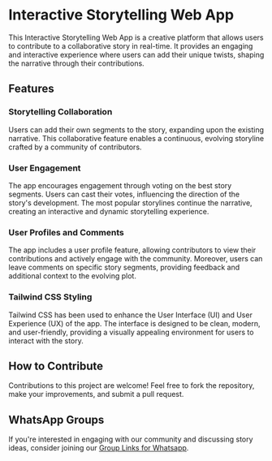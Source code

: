 # Interactive Storytelling Web App

This Interactive Storytelling Web App is a creative platform that allows users to contribute to a collaborative story in real-time. It provides an engaging and interactive experience where users can add their unique twists, shaping the narrative through their contributions.

## Features

### Storytelling Collaboration

Users can add their own segments to the story, expanding upon the existing narrative. This collaborative feature enables a continuous, evolving storyline crafted by a community of contributors.

### User Engagement

The app encourages engagement through voting on the best story segments. Users can cast their votes, influencing the direction of the story's development. The most popular storylines continue the narrative, creating an interactive and dynamic storytelling experience.

### User Profiles and Comments

The app includes a user profile feature, allowing contributors to view their contributions and actively engage with the community. Moreover, users can leave comments on specific story segments, providing feedback and additional context to the evolving plot.

### Tailwind CSS Styling

Tailwind CSS has been used to enhance the User Interface (UI) and User Experience (UX) of the app. The interface is designed to be clean, modern, and user-friendly, providing a visually appealing environment for users to interact with the story.

## How to Contribute

Contributions to this project are welcome! Feel free to fork the repository, make your improvements, and submit a pull request.

## WhatsApp Groups

If you're interested in engaging with our community and discussing story ideas, consider joining our [Group Links for Whatsapp](https://cheetahlinks.com/funny-whatsapp-groups/).
